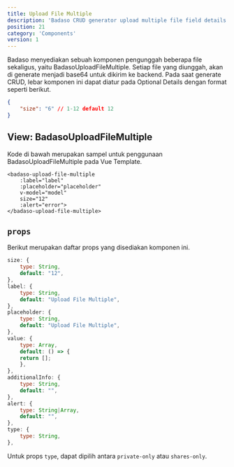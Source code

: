 ```yaml
---
title: Upload File Multiple
description: 'Badaso CRUD generator upload multiple file field details'
position: 21
category: 'Components'
version: 1
---
```


Badaso menyediakan sebuah komponen pengunggah beberapa file sekaligus, yaitu BadasoUploadFileMultiple. Setiap file yang diunggah, akan di generate menjadi base64 untuk dikirim ke backend. Pada saat generate CRUD, lebar komponen ini dapat diatur pada Optional Details dengan format seperti berikut.

```json
{
    "size": "6" // 1-12 default 12
}
```

## View: BadasoUploadFileMultiple

Kode di bawah merupakan sampel untuk penggunaan BadasoUploadFileMultiple pada Vue Template.

```vue
<badaso-upload-file-multiple
    :label="label"
    :placeholder="placeholder"
    v-model="model"
    size="12"
    :alert="error">
</badaso-upload-file-multiple>
```

## `props`

Berikut merupakan daftar props yang disediakan komponen ini.

```js
size: {
    type: String,
    default: "12",
},
label: {
    type: String,
    default: "Upload File Multiple",
},
placeholder: {
    type: String,
    default: "Upload File Multiple",
},
value: {
    type: Array,
    default: () => {
    return [];
    },
},
additionalInfo: {
    type: String,
    default: "",
},
alert: {
    type: String|Array,
    default: "",
},
type: {
    type: String,
},
```

<alert>
Untuk props <code>type</code>, dapat dipilih antara <code>private-only</code> atau <code>shares-only</code>.
</alert>